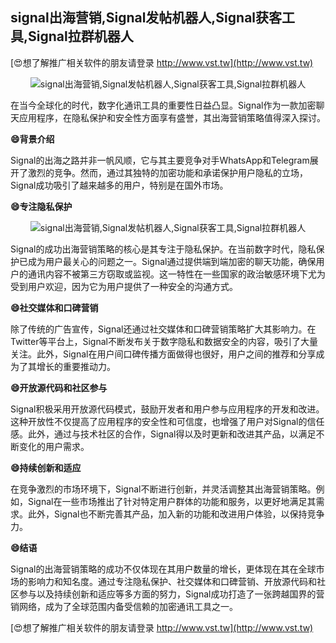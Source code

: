 ## **signal出海营销,Signal发帖机器人,Signal获客工具,Signal拉群机器人**

[😍想了解推广相关软件的朋友请登录 http://www.vst.tw](http://www.vst.tw)

 <center><img src="https://vst.tw/MP4/tuiguang/png/5.png" alt="signal出海营销,Signal发帖机器人,Signal获客工具,Signal拉群机器人"></center>

在当今全球化的时代，数字化通讯工具的重要性日益凸显。Signal作为一款加密聊天应用程序，在隐私保护和安全性方面享有盛誉，其出海营销策略值得深入探讨。

**😄背景介绍**

Signal的出海之路并非一帆风顺，它与其主要竞争对手WhatsApp和Telegram展开了激烈的竞争。然而，通过其独特的加密功能和承诺保护用户隐私的立场，Signal成功吸引了越来越多的用户，特别是在国外市场。

**😄专注隐私保护**

 <center><img src="https://vst.tw/MP4/tuiguang/png/3.png" alt="signal出海营销,Signal发帖机器人,Signal获客工具,Signal拉群机器人"></center>

Signal的成功出海营销策略的核心是其专注于隐私保护。在当前数字时代，隐私保护已成为用户最关心的问题之一。Signal通过提供端到端加密的聊天功能，确保用户的通讯内容不被第三方窃取或监视。这一特性在一些国家的政治敏感环境下尤为受到用户欢迎，因为它为用户提供了一种安全的沟通方式。

**😄社交媒体和口碑营销**

除了传统的广告宣传，Signal还通过社交媒体和口碑营销策略扩大其影响力。在Twitter等平台上，Signal不断发布关于数字隐私和数据安全的内容，吸引了大量关注。此外，Signal在用户间口碑传播方面做得也很好，用户之间的推荐和分享成为了其增长的重要推动力。

**😄开放源代码和社区参与**

Signal积极采用开放源代码模式，鼓励开发者和用户参与应用程序的开发和改进。这种开放性不仅提高了应用程序的安全性和可信度，也增强了用户对Signal的信任感。此外，通过与技术社区的合作，Signal得以及时更新和改进其产品，以满足不断变化的用户需求。

**😄持续创新和适应**

在竞争激烈的市场环境下，Signal不断进行创新，并灵活调整其出海营销策略。例如，Signal在一些市场推出了针对特定用户群体的功能和服务，以更好地满足其需求。此外，Signal也不断完善其产品，加入新的功能和改进用户体验，以保持竞争力。

**😄结语**

Signal的出海营销策略的成功不仅体现在其用户数量的增长，更体现在其在全球市场的影响力和知名度。通过专注隐私保护、社交媒体和口碑营销、开放源代码和社区参与以及持续创新和适应等多方面的努力，Signal成功打造了一张跨越国界的营销网络，成为了全球范围内备受信赖的加密通讯工具之一。

[😍想了解推广相关软件的朋友请登录 http://www.vst.tw](http://www.vst.tw)



